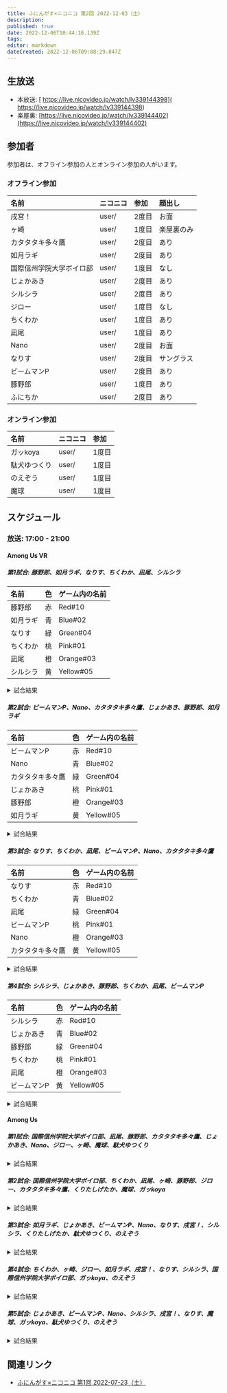 ```yaml
---
title: ふにんがす×ニコニコ 第2回 2022-12-03（土）
description: 
published: true
date: 2022-12-06T10:44:16.139Z
tags: 
editor: markdown
dateCreated: 2022-12-06T09:08:29.047Z
---
```


## 生放送

- 本放送: [ https://live.nicovideo.jp/watch/lv339144398]( https://live.nicovideo.jp/watch/lv339144398)
- 楽屋裏: [https://live.nicovideo.jp/watch/lv339144402](https://live.nicovideo.jp/watch/lv339144402)

## 参加者

参加者は、オフライン参加の人とオンライン参加の人がいます。

### オフライン参加

|名前|ニコニコ|参加|顔出し|
|:--|:--|:--|:--|
|戌宮！|user/|2度目|お面|
|ヶ崎|user/|1度目|楽屋裏のみ|
|カタタタキ多々鷹|user/|2度目|あり|
|如月ラギ|user/|2度目|あり|
|国際信州学院大学ボイロ部|user/|1度目|なし|
|じょかあき|user/|2度目|あり|
|シルシラ|user/|2度目|あり|
|ジロー|user/|1度目|なし|
|ちくわか|user/|1度目|あり|
|凪尾|user/|1度目|あり|
|Nano|user/|2度目|お面|
|なりす|user/|2度目|サングラス|
|ビームマンP|user/|2度目|あり|
|豚野郎|user/|1度目|あり|
|ふにちか|user/|2度目|あり|

### オンライン参加

|名前|ニコニコ|参加|
|:--|:--|:--|
|ガッkoya|user/|1度目|
|駄犬ゆつくり|user/|1度目|
|のえぞう|user/|1度目|
|魔球|user/|1度目|

## スケジュール

### 放送: 17:00 - 21:00

#### Among Us VR

##### 第1試合: 豚野郎、如月ラギ、なりす、ちくわか、凪尾、シルシラ

|名前|色|ゲーム内の名前|
|:--|:--|:--|
|豚野郎|赤|Red#10|
|如月ラギ|青|Blue#02|
|なりす|緑|Green#04|
|ちくわか|桃|Pink#01|
|凪尾|橙|Orange#03|
|シルシラ|黄|Yellow#05|

<details>
	<summary>試合結果</summary>

  クルー勝利（インポスターが全員排除された）

  |名前|役職|最終結果|
  |:--|:--|:--|
  |豚野郎|クルー|生存|
  |如月ラギ|クルー|生存|
  |なりす|インポスター|追放|
  |ちくわか|クルー|キル|
  |凪尾|クルー|キル|
  |シルシラ|クルー|生存|

</details>

##### 第2試合: ビームマンP、Nano、カタタタキ多々鷹、じょかあき、豚野郎、如月ラギ

|名前|色|ゲーム内の名前|
|:--|:--|:--|
|ビームマンP|赤|Red#10|
|Nano|青|Blue#02|
|カタタタキ多々鷹|緑|Green#04|
|じょかあき|桃|Pink#01|
|豚野郎|橙|Orange#03|
|如月ラギ|黄|Yellow#05|

<details>
	<summary>試合結果</summary>

  クルー勝利（インポスターが全員排除された）

  |名前|役職|最終結果|
  |:--|:--|:--|
  |ビームマンP|クルー|生存|
  |Nano|クルー|生存|
  |カタタタキ多々鷹|インポスター|追放|
  |じょかあき|クルー|キル|
  |豚野郎|クルー|生存|
  |如月ラギ|クルー|生存|

</details>

##### 第3試合: なりす、ちくわか、凪尾、ビームマンP、Nano、カタタタキ多々鷹

|名前|色|ゲーム内の名前|
|:--|:--|:--|
|なりす|赤|Red#10|
|ちくわか|青|Blue#02|
|凪尾|緑|Green#04|
|ビームマンP|桃|Pink#01|
|Nano|橙|Orange#03|
|カタタタキ多々鷹|黄|Yellow#05|

<details>
	<summary>試合結果</summary>

  インポスター勝利（十分な数のクルーを排除した！）

  |名前|役職|最終結果|
  |:--|:--|:--|
  |なりす|クルー|キル|
  |ちくわか|クルー|追放|
  |凪尾|クルー|キル|
  |ビームマンP|クルー|キル|
  |Nano|インポスター|生存|
  |カタタタキ多々鷹|クルー|生存|

</details>

##### 第4試合: シルシラ、じょかあき、豚野郎、ちくわか、凪尾、ビームマンP

|名前|色|ゲーム内の名前|
|:--|:--|:--|
|シルシラ|赤|Red#10|
|じょかあき|青|Blue#02|
|豚野郎|緑|Green#04|
|ちくわか|桃|Pink#01|
|凪尾|橙|Orange#03|
|ビームマンP|黄|Yellow#05|

<details>
	<summary>試合結果</summary>

  クルー勝利（インポスターが全員排除された）

  |名前|役職|最終結果|
  |:--|:--|:--|
  |シルシラ|インポスター|追放|
  |じょかあき|クルー|生存|
  |豚野郎|クルー|キル|
  |ちくわか|クルー|生存|
  |凪尾|クルー|キル|
  |ビームマンP|クルー|生存|

</details>


#### Among Us

##### 第1試合: 国際信州学院大学ボイロ部、凪尾、豚野郎、カタタタキ多々鷹、じょかあき、Nano、ジロー、ヶ崎、魔球、駄犬ゆつくり

<details>
	<summary>試合結果</summary>

  ヤンデレ勝利（ヤンデレの恋が成熟、片思いの人と勝利）

  |名前|役職|最終結果|勝利敗北|
  |:--|:--|:--|:--|
  |国際信州学院大学ボイロ部|クルー|殺害|敗北|
  |凪尾|ヤンデレ（想い人：魔球）|生存|勝利|
  |豚野郎|クルー|殺害|敗北|
  |カタタタキ多々鷹|アサシン|追放|敗北|
  |じょかあき|フェイカー|追放|敗北|
  |Nano|サバイバー|殺害|敗北|
  |ジロー|クルー|生存|敗北|
  |ヶ崎|サポーター（サポート：魔球）|生存|敗北|
  |魔球|マーリン|生存|勝利|
  |駄犬ゆつくり|パン屋|殺害|敗北|

</details>

##### 第2試合: 国際信州学院大学ボイロ部、ちくわか、凪尾、ヶ崎、豚野郎、ジロー、カタタタキ多々鷹、くりたしげたか、魔球、ガッkoya

<details>
	<summary>試合結果</summary>

  クルー勝利（インポスター、キル可能な第3陣営が全滅）

  |名前|役職|最終結果|勝利敗北|
  |:--|:--|:--|:--|
  |国際信州学院大学ボイロ部|アサシン|追放|敗北|
  |ちくわか|フェイカー|追放|敗北|
  |凪尾|クルー|生存|勝利|
  |ヶ崎|ヤンデレ（想い人：ちくわか）|殺害|敗北|
  |豚野郎|クルー|追放|勝利|
  |ジロー|マーリン|生存|勝利|
  |カタタタキ多々鷹|パン屋|殺害|勝利|
  |くりたしげたか|サポーター（サポート：ジロー）|生存|勝利|
  |魔球|クルー|殺害|勝利|
  |ガッkoya|サバイバー|殺害|勝利（タスク 6/9）|

</details>

##### 第3試合: 如月ラギ、じょかあき、ビームマンP、Nano、なりす、戌宮！、シルシラ、くりたしげたか、駄犬ゆつくり、のえぞう

<details>
	<summary>試合結果</summary>

  インポスター勝利（クルーの数がインポスターと同数以下、キル可能な第3陣営が全滅）

  |名前|役職|最終結果|勝利敗北|
  |:--|:--|:--|:--|
  |如月ラギ|アサシン|生存|勝利|
  |じょかあき|フェイカー|生存|勝利|
  |ビームマンP|サバイバー|殺害|敗北|
  |Nano|マーリン|殺害|敗北|
  |なりす|ヤンデレ（想い人：シルシラ）|追放|敗北|
  |戌宮！|パン屋|生存|敗北|
  |シルシラ|クルー|殺害|敗北|
  |くりたしげたか|サポーター（サポート：Nano）|殺害|敗北|
  |駄犬ゆつくり|クルー|殺害|敗北|
  |のえぞう|クルー|生存|敗北|

</details>

##### 第4試合: ちくわか、ヶ崎、ジロー、如月ラギ、戌宮！、なりす、シルシラ、国際信州学院大学ボイロ部、ガッkoya、のえぞう

<details>
	<summary>試合結果</summary>

  インポスター勝利（クルーの数がインポスターと同数以下、キル可能な第3陣営が全滅）

  |名前|役職|最終結果|勝利敗北|
  |:--|:--|:--|:--|
  |ちくわか|クルー|殺害|敗北|
  |ヶ崎|クルー|殺害|敗北|
  |ジロー|サポーター（サポート：ガッkoya）|殺害|敗北|
  |如月ラギ|サバイバー|追放|敗北|
  |戌宮！|アサシン|生存|勝利|
  |なりす|クルー|追放|敗北|
  |シルシラ|ヤンデレ（想い人：ジロー）|追放|敗北|
  |国際信州学院大学ボイロ部|パン屋|生存|敗北|
  |ガッkoya|マーリン|殺害|敗北|
  |のえぞう|フェイカー|殺害|勝利|

</details>

##### 第5試合: じょかあき、ビームマンP、Nano、シルシラ、戌宮！、なりす、魔球、ガッkoya、駄犬ゆつくり、のえぞう

<details>
	<summary>試合結果</summary>

  クルー勝利（インポスター、キル可能な第3陣営が全滅）

  |名前|役職|最終結果|勝利敗北|
  |:--|:--|:--|:--|
  |じょかあき|サバイバー|殺害|勝利|
  |ビームマンP|クルー|生存|勝利|
  |Nano|マーリン|生存|勝利|
  |シルシラ|クルー|殺害|勝利|
  |戌宮！|パン屋|殺害|勝利|
  |なりす|クルー|生存|勝利|
  |魔球|サポーター（サポート：Nano）|追放|勝利|
  |ガッkoya|フェイカー|殺害|敗北|
  |駄犬ゆつくり|アサシン|追放|敗北|
  |のえぞう|ヤンデレ（想い人：なりす）|追放|敗北|

</details>



## 関連リンク

- [ふにんがす×ニコニコ 第1回 2022-07-23（土）](/funingus_niconico_1)
